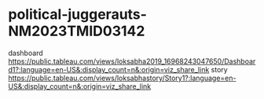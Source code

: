 # political-juggerauts-NM2023TMID03142


dashboard https://public.tableau.com/views/loksabha2019_16968243047650/Dashboard1?:language=en-US&:display_count=n&:origin=viz_share_link
story https://public.tableau.com/views/loksabhastory/Story1?:language=en-US&:display_count=n&:origin=viz_share_link
